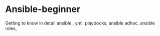 # Ansible-beginner
Getting to know in detail ansible , yml, playbooks, ansible adhoc, ansible roles,
